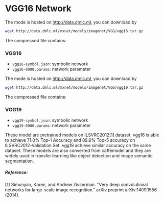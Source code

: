 # VGG16 Network

The mode is hosted on http://data.dmlc.ml, you can download by

```bash
wget http://data.dmlc.ml/mxnet/models/imagenet/VGG/vgg16.tar.gz
```

The compressed file contains:

### VGG16
- ```vgg16-symbol.json```: symbolic network
- ```vgg16-0000.params```: network parameter

The mode is hosted on http://data.dmlc.ml, you can download by

```bash
wget http://data.dmlc.ml/mxnet/models/imagenet/VGG/vgg19.tar.gz
```

The compressed file contains:

### VGG19
- ```vgg19-symbol.json```: symbolic network
- ```vgg19-0000.params```: network parameter

These model are pretrained models on ILSVRC2012[1] dataset. vgg16 is able to achieve 71.0% Top-1 Accuracy and 89.9% Top-5 accuracy on ILSVRC2012-Validation Set. vgg19 achieve similar accuracy on the same dataset. These models are also converted from caffemodel and they are widely used in transfer learning like object detection and image semantic segmentation.

##### Reference:
[1] Simonyan, Karen, and Andrew Zisserman. "Very deep convolutional networks for large-scale image recognition." arXiv preprint arXiv:1409.1556 (2014).
